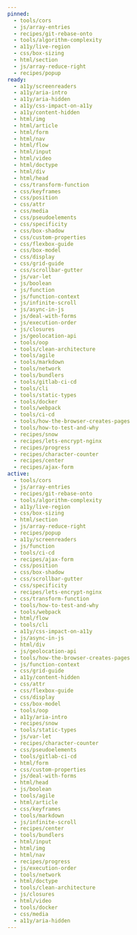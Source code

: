 ```yaml
---
pinned:
  - tools/cors
  - js/array-entries
  - recipes/git-rebase-onto
  - tools/algorithm-complexity
  - a11y/live-region
  - css/box-sizing
  - html/section
  - js/array-reduce-right
  - recipes/popup
ready:
  - a11y/screenreaders
  - a11y/aria-intro
  - a11y/aria-hidden
  - a11y/css-impact-on-a11y
  - a11y/content-hidden
  - html/img
  - html/article
  - html/form
  - html/nav
  - html/flow
  - html/input
  - html/video
  - html/doctype
  - html/div
  - html/head
  - css/transform-function
  - css/keyframes
  - css/position
  - css/attr
  - css/media
  - css/pseudoelements
  - css/specificity
  - css/box-shadow
  - css/custom-properties
  - css/flexbox-guide
  - css/box-model
  - css/display
  - css/grid-guide
  - css/scrollbar-gutter
  - js/var-let
  - js/boolean
  - js/function
  - js/function-context
  - js/infinite-scroll
  - js/async-in-js
  - js/deal-with-forms
  - js/execution-order
  - js/closures
  - js/geolocation-api
  - tools/oop
  - tools/clean-architecture
  - tools/agile
  - tools/markdown
  - tools/network
  - tools/bundlers
  - tools/gitlab-ci-cd
  - tools/cli
  - tools/static-types
  - tools/docker
  - tools/webpack
  - tools/ci-cd
  - tools/how-the-browser-creates-pages
  - tools/how-to-test-and-why
  - recipes/snow
  - recipes/lets-encrypt-nginx
  - recipes/progress
  - recipes/character-counter
  - recipes/center
  - recipes/ajax-form
active:
  - tools/cors
  - js/array-entries
  - recipes/git-rebase-onto
  - tools/algorithm-complexity
  - a11y/live-region
  - css/box-sizing
  - html/section
  - js/array-reduce-right
  - recipes/popup
  - a11y/screenreaders
  - js/function
  - tools/ci-cd
  - recipes/ajax-form
  - css/position
  - css/box-shadow
  - css/scrollbar-gutter
  - css/specificity
  - recipes/lets-encrypt-nginx
  - css/transform-function
  - tools/how-to-test-and-why
  - tools/webpack
  - html/flow
  - tools/cli
  - a11y/css-impact-on-a11y
  - js/async-in-js
  - html/div
  - js/geolocation-api
  - tools/how-the-browser-creates-pages
  - js/function-context
  - css/grid-guide
  - a11y/content-hidden
  - css/attr
  - css/flexbox-guide
  - css/display
  - css/box-model
  - tools/oop
  - a11y/aria-intro
  - recipes/snow
  - tools/static-types
  - js/var-let
  - recipes/character-counter
  - css/pseudoelements
  - tools/gitlab-ci-cd
  - html/form
  - css/custom-properties
  - js/deal-with-forms
  - html/head
  - js/boolean
  - tools/agile
  - html/article
  - css/keyframes
  - tools/markdown
  - js/infinite-scroll
  - recipes/center
  - tools/bundlers
  - html/input
  - html/img
  - html/nav
  - recipes/progress
  - js/execution-order
  - tools/network
  - html/doctype
  - tools/clean-architecture
  - js/closures
  - html/video
  - tools/docker
  - css/media
  - a11y/aria-hidden
---
```


